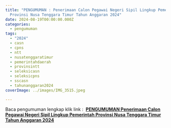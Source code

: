 ```yaml
---
title: "PENGUMUMAN : Penerimaan Calon Pegawai Negeri Sipil Lingkup Pemerintah
  Provinsi Nusa Tenggara Timur Tahun Anggaran 2024"
date: 2024-08-19T00:00:00.000Z
categories:
  - pengumuman
tags:
  - "2024"
  - casn
  - cpns
  - ntt
  - nusatenggaratimur
  - pemerintahdaerah
  - provinsintt
  - seleksicasn
  - seleksicpns
  - sscasn
  - tahunanggaran2024
coverImage: ../images/IMG_3515.jpeg

---
```


Baca pengumuman lengkap klik link :  **[PENGUMUMAN Penerimaan Calon Pegawai Negeri Sipil Lingkup Pemerintah Provinsi Nusa Tenggara Timur Tahun Anggaran 2024](https://bkd.nttprov.go.id/web/wp-content/uploads/2024/08/PENGUMUMAN-Penerimaan-Calon-Pegawai-Negeti-Sipil-Lingkup-Pemerintah-Provinsi-Nusa-Tenggara-Timur-Tahun-Anggaran-2024.pdf)**
